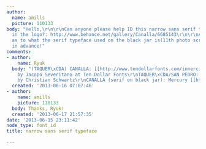 ```yaml
---
author:
  name: amills
  picture: 110133
body: "Hello,\r\n\r\nCan anyone please help ID this narrow sans serif typeface used
  in the logo?: http://www.behance.net/gallery/Canalla/6685143\r\n\r\nAlso, I'm curious
  as to what the serif typeface used on the black jar is(11th photo scrolling down)?\r\n\r\nThanks
  in advance!"
comments:
- author:
    name: Ryuk
  body: "(TAQUER\xCDA) CANALLA: [[http://www.tendollarfonts.com/innercity-2-0|Innercity]]
    by Jacopo Severitano at Ten Dollar Fonts\r\nTAQUER\xCDA/SAN PEDRO: [[http://commercialtype.com/typefaces/graphik|Graphik]]
    by Christian Schwartz\r\nCANALLA (serif on black jar): Mercury [[http://www.typography.com/fonts/font_overview.php?productLineID=100017|Text]]/[[http://www.typography.com/fonts/font_overview.php?productLineID=100016|Display]]\r\n"
  created: '2013-06-16 07:07:46'
- author:
    name: amills
    picture: 110133
  body: Thanks, Ryuk!
  created: '2013-06-17 21:57:35'
date: '2013-06-15 23:11:42'
node_type: font_id
title: narrow sans serif typeface

---
```

